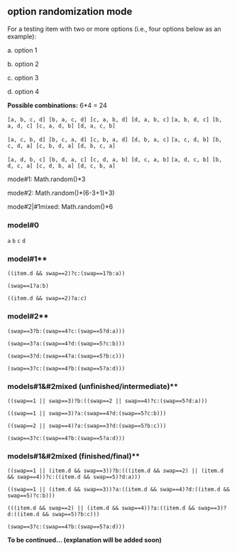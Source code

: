 ## option randomization mode

For a testing item with two or more options (i.e., four options below as an example):

a. option 1

b. option 2

c. option 3

d. option 4

**Possible combinations:** 6*4 = 24

`[a, b, c, d] [b, a, c, d] [c, a, b, d] [d, a, b, c]`
`[a, b, d, c] [b, a, d, c] [c, a, d, b] [d, a, c, b]`

`[a, c, b, d] [b, c, a, d] [c, b, a, d] [d, b, a, c]`
`[a, c, d, b] [b, c, d, a] [c, b, d, a] [d, b, c, a]`

`[a, d, b, c] [b, d, a, c] [c, d, a, b] [d, c, a, b]`
`[a, d, c, b] [b, d, c, a] [c, d, b, a] [d, c, b, a]`

mode#1: Math.random()*3

mode#2: Math.random()*(6-3+1)+3)

mode#2|#1mixed: Math.random()*6

### model#0

`a`
`b`
`c`
`d`

### model#1**

`((item.d && swap==2)?c:(swap==1?b:a))`

`(swap==1?a:b)`

`((item.d && swap==2)?a:c)`

### model#2**

`(swap==3?b:(swap==4?c:(swap==5?d:a)))`

`(swap==3?a:(swap==4?d:(swap==5?c:b)))`

`(swap==3?d:(swap==4?a:(swap==5?b:c)))`

`(swap==3?c:(swap==4?b:(swap==5?a:d)))`

### models#1&#2mixed (unfinished/intermediate)**

`((swap==1 || swap==3)?b:((swap==2 || swap==4)?c:(swap==5?d:a)))`

`((swap==1 || swap==3)?a:(swap==4?d:(swap==5?c:b)))`

`((swap==2 || swap==4)?a:(swap==3?d:(swap==5?b:c)))`

`(swap==3?c:(swap==4?b:(swap==5?a:d)))`

### models#1&#2mixed (finished/final)**

`((swap==1 || (item.d && swap==3))?b:(((item.d && swap==2) || (item.d && swap==4))?c:((item.d && swap==5)?d:a)))`

`((swap==1 || (item.d && swap==3))?a:((item.d && swap==4)?d:((item.d && swap==5)?c:b)))`

`(((item.d && swap==2) || (item.d && swap==4))?a:((item.d && swap==3)?d:((item.d && swap==5)?b:c)))`

`(swap==3?c:(swap==4?b:(swap==5?a:d)))`

**To be continued... (explanation will be added soon)**
